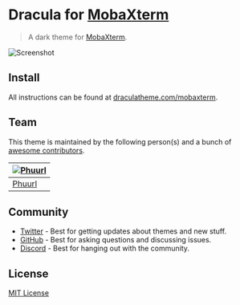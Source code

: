 # Dracula for [MobaXterm](https://mobaxterm.mobatek.net)

> A dark theme for [MobaXterm](https://mobaxterm.mobatek.net).

![Screenshot](./screenshot.png)

## Install

All instructions can be found at [draculatheme.com/mobaxterm](https://draculatheme.com/mobaxterm).

## Team

This theme is maintained by the following person(s) and a bunch of [awesome contributors](https://github.com/dracula/mobaxterm/graphs/contributors).

| [![Phuurl](https://avatars2.githubusercontent.com/u/1835431?s=70&v=4)](https://github.com/Phuurl) |
| ------------------------------------------------------------------------------------------------- |
| [Phuurl](https://github.com/Phuurl)                                                               |

## Community

- [Twitter](https://twitter.com/draculatheme) - Best for getting updates about themes and new stuff.
- [GitHub](https://github.com/dracula/dracula-theme/discussions) - Best for asking questions and discussing issues.
- [Discord](https://draculatheme.com/discord-invite) - Best for hanging out with the community.

## License

[MIT License](./LICENSE)
